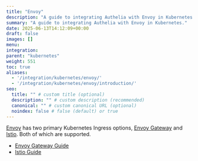 ```yaml
---
title: "Envoy"
description: "A guide to integrating Authelia with Envoy in Kubernetes."
summary: "A guide to integrating Authelia with Envoy in Kubernetes."
date: 2025-06-13T14:12:09+00:00
draft: false
images: []
menu:
integration:
parent: "kubernetes"
weight: 551
toc: true
aliases:
  - '/integration/kubernetes/envoy/'
  - '/integration/kubernetes/envoy/introduction/'
seo:
  title: "" # custom title (optional)
  description: "" # custom description (recommended)
  canonical: "" # custom canonical URL (optional)
  noindex: false # false (default) or true
---
```


[Envoy] has two primary Kubernetes Ingress options, [Envoy Gateway](gateway.md) and [Istio](istio.md). Both of which
are supported.

- [Envoy Gateway Guide](gateway.md)
- [Istio Guide](istio.md)

[Envoy]: https://www.envoyproxy.io/
